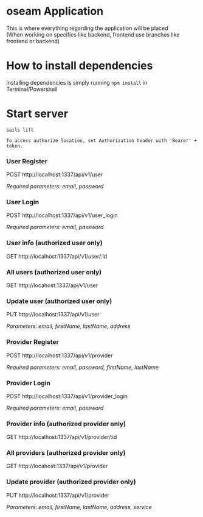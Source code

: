 # oseam Application
This is where everything regarding the application will be placed <br />
(When working on specifics like backend, frontend use branches like frontend or backend)

# How to install dependencies
Installing dependencies is simply running ```npm install``` in Terminal/Powershell

# Start server
```
sails lift
```
```
To access authorize location, set Authorization header with 'Bearer' + token.
```
### User Register
POST http://localhost:1337/api/v1/user

*Required parameters: email, password*

### User Login
POST http://localhost:1337/api/v1/user_login

*Required parameters: email, password*

### User info (authorized user only)
GET http://localhost:1337/api/v1/user/:id

### All users (authorized user only)
GET http://locahost:1337/api/v1/user

### Update user (authorized user only)
PUT http://localhost:1337/api/v1/user

*Parameters: email, firstName, lastName, address*

### Provider Register
POST http://localhost:1337/api/v1/provider

*Required parameters: email, password, firstName, lastName*

### Provider Login
POST http://localhost:1337/api/v1/provider_login

*Required parameters: email, password*

### Provider info (authorized provider only)
GET http://localhost:1337/api/v1/provider/:id

### All providers (authorized provider only)
GET http://locahost:1337/api/v1/provider

### Update provider (authorized provider only)
PUT http://localhost:1337/api/v1/provider

*Parameters: email, firstName, lastName, address, service*